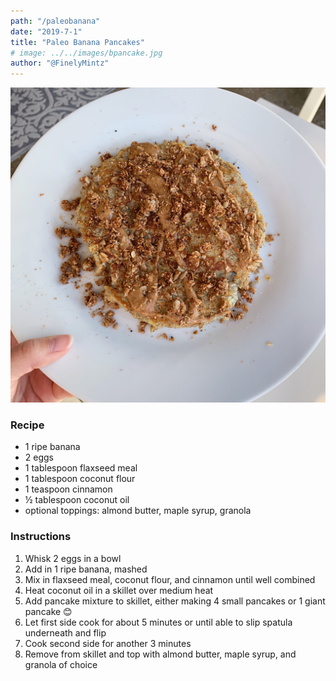 ```yaml
---
path: "/paleobanana"
date: "2019-7-1"
title: "Paleo Banana Pancakes" 
# image: ../../images/bpancake.jpg
author: "@FinelyMintz"
---
```

![Banana Pancake](./newpancake.jpg)


### Recipe 

* 1 ripe banana
* 2 eggs
* 1 tablespoon flaxseed meal
* 1 tablespoon coconut flour
* 1 teaspoon cinnamon
* ½ tablespoon coconut oil
* optional toppings: almond butter, maple syrup, granola



### Instructions

1.	Whisk 2 eggs in a bowl
2.	Add in 1 ripe banana, mashed
3.	Mix in flaxseed meal, coconut flour, and cinnamon until well combined
4.	Heat coconut oil in a skillet over medium heat
5.	Add pancake mixture to skillet, either making 4 small pancakes or 1 giant pancake 😊 
6.	Let first side cook for about 5 minutes or until able to slip spatula underneath and flip
7.	Cook second side for another 3 minutes
8.	Remove from skillet and top with almond butter, maple syrup, and granola of choice
